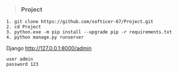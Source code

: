 > ### Project


    1. git clone https://github.com/softicer-67/Project.git
    2. cd Project
    3. python.exe -m pip install --upgrade pip -r requirements.txt
    4. python manage.py runserver
  
  Django
    http://127.0.0.1:8000/admin
    
    user admin
    password 123
